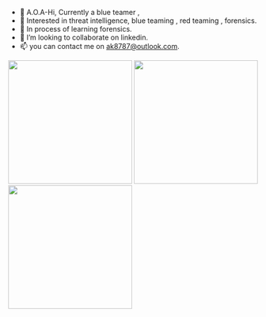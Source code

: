 - 👋 A.O.A-Hi, Currently a blue teamer ,
- 👀 Interested in threat intelligence, blue teaming , red teaming , forensics. 
- 🌱 In process of learning forensics.
- 💞️ I’m looking to collaborate on linkedin.
- 📫 you can contact me on ak8787@outlook.com.


    
<img src="https://dev-to-uploads.s3.amazonaws.com/uploads/articles/4u624upzydcadel86tm7.gif" width="250" height="250"/>
<img src="https://c.tenor.com/R4riaEBdEOkAAAAd/hackerman-loweffortpunks.gif" width="250" height="250"/>
<img src="https://c.tenor.com/cM-JhYmsdCoAAAAC/hacking-windows.gif" width="250" height="250"/>




<!---
System-CTL/System-CTL is a ✨ special ✨ repository because its `README.md` (this file) appears on your GitHub profile.
You can click the Preview link to take a look at your changes.
--->
